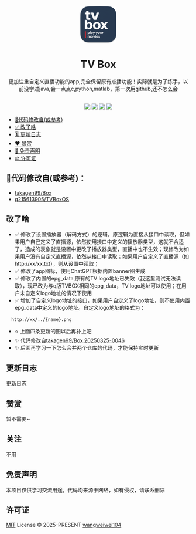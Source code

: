 <div align="center">
  <img src="./app/src/main/res/drawable/app_icon.png" alt="logo" width="100"/>
  <h1 align="center">TV Box</h1>
</div>

<div align="center">更加注重自定义直播功能的app,完全保留原有点播功能！实际就是为了练手，以前没学过java,会一点点c,python,matlab，第一次用github,还不怎么会</div>
<br>
<p align="center">
  <a href="https://github.com/wangweiwei104/TVBox/releases/latest">
    <img src="https://img.shields.io/github/v/release/wangweiwei104/TVBox" />
  </a>
  <a href="https://github.com/Guovin/iptv-api/releases/latest">
    <img src="https://img.shields.io/github/downloads/wangweiwei104/TVBox" />
  </a>
  <a href="https://github.com/wangweiwei104/TVBox/fork">
    <img src="https://img.shields.io/github/forks/wangweiwei104/TVBox" />
  </a>
  <a href="https://github.com/wangweiwei104/TVBox/star">
    <img src="https://img.shields.io/github/stars/wangweiwei104/TVBox" />
  </a>
</p>

- [📍代码修改自(或参考)](#📍代码修改自(或参考))
- [✅ 改了啥](#改了啥)
- [🗓️ 更新日志](./CHANGELOG.md)
- [❤️ 赞赏](#赞赏)
- [📣 免责声明](#免责声明)
- [⚖️ 许可证](#许可证)

## 📍代码修改自(或参考)：

- [takagen99/Box ](https://github.com/takagen99/Box)
- [q215613905/TVBoxOS](https://github.com/q215613905/TVBoxOS)

## 改了啥

- ✅ 修改了设置播放器（解码方式）的逻辑。原逻辑为直接从接口中读取，但如果用户自己定义了直播源，依然使用接口中定义的播放器类型，这就不合适了，造成的表象就是设置中更改了播放器类型，直播中也不生效；现修改为如果用户没有自定义直播源，依然从接口中读取；如果用户自定义了直播源（如http://xx/xx.txt），则从设置中读取；
- ✅ 修改了app图标，使用ChatGPT根据内置banner图生成
- ✅ 修改了内置的epg_data,原有的TV logo地址已失效（我这里测试无法读取），现已改为与q版TVBOX相同的epg_data，TV logo地址可以使用；在用户未自定义logo地址的情况下使用
- ✅ 增加了自定义logo地址的接口，如果用户自定义了logo地址，则不使用内置epg_data中定义的logo地址。自定义logo地址的格式为：
```bash
  http://xx/../{name}.png
  ```
- ⭐️ 上面四条更新的图以后再补上吧
- ✨ 代码修改自[takagen99/Box ](https://github.com/takagen99/Box) [20250325-0046](https://github.com/o0HalfLife0o/TVBoxOSC/releases/tag/20250325-0046)
- ✨ 后面再学习一下怎么合并两个仓库的代码，才能保持实时更新

## 更新日志

[更新日志](./CHANGELOG.md)

## 赞赏

<div>暂不需要~</div>


## 关注

不用


## 免责声明

本项目仅供学习交流用途，代码均来源于网络，如有侵权，请联系删除

## 许可证

[MIT](./LICENSE) License &copy; 2025-PRESENT [wangweiwei104](https://github.com/wangweiwei104)

